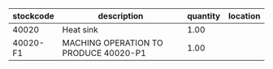 |stockcode|description|quantity|location|
|---------|-----------|--------|--------|
|40020|Heat sink|1.00||
|40020-F1|MACHING OPERATION TO PRODUCE 40020-P1|1.00||
